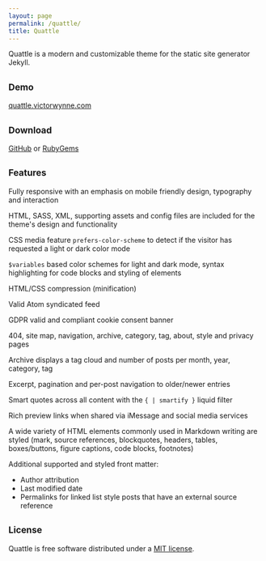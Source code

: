 ```yaml
---
layout: page
permalink: /quattle/
title: Quattle
---
```


Quattle is a modern and customizable theme for the static site generator Jekyll.

## <small>Demo</small>
[quattle.victorwynne.com](https://quattle.victorwynne.com)

## <small>Download</small>
[GitHub](https://github.com/victorwynne/quattle/releases) or [RubyGems](https://rubygems.org/gems/quattle)

## <small>Features</small>
Fully responsive with an emphasis on mobile friendly design, typography and interaction

HTML, SASS, XML, supporting assets and config files are included for the theme's design and functionality

CSS media feature `prefers-color-scheme` to detect if the visitor has requested a light or dark color mode

`$variables` based color schemes for light and dark mode, syntax highlighting for code blocks and styling of elements

HTML/CSS compression (minification)

Valid Atom syndicated feed

GDPR valid and compliant cookie consent banner	

404, site map, navigation, archive, category, tag, about, style and privacy pages

Archive displays a tag cloud and number of posts per month, year, category, tag

Excerpt, pagination and per-post navigation to older/newer entries

Smart quotes across all content with the `{ | smartify }` liquid filter

Rich preview links when shared via iMessage and social media services

A wide variety of HTML elements commonly used in Markdown writing are styled (mark, source references, blockquotes, headers, tables, boxes/buttons, figure captions, code blocks, footnotes)

Additional supported and styled front matter:
* Author attribution
* Last modified date
* Permalinks for linked list style posts that have an external source reference


## <small>License</small>

Quattle is free software distributed under a [MIT license](https://github.com/victorwynne/quattle/blob/main/LICENSE).
